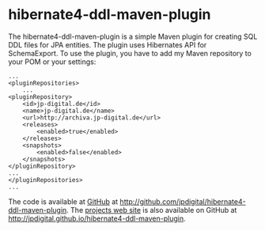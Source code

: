 hibernate4-ddl-maven-plugin
===========================

The hibernate4-ddl-maven-plugin is a simple Maven plugin for creating SQL DDL
files for JPA entities. The plugin uses Hibernates API for SchemaExport. To use the plugin, you have 
to add my Maven repository to your POM or your settings:

    ...
    <pluginRepositories>
    	...
	<pluginRepository>
	    <id>jp-digital.de</id>
	    <name>jp-digital.de</name>
	    <url>http://archiva.jp-digital.de</url>
	    <releases>
	    	<enabled>true</enabled>		
	    </releases>
	    <snapshots>
	    	<enabled>false</enabled>
	    </snapshots>
	</pluginRepository>
	...
    </pluginRepositories>
    ...

The code is available at [GitHub](http://github.com/jpdigital/hibernate4-ddl-maven-plugin) at 
<http://github.com/jpdigital/hibernate4-ddl-maven-plugin>. The 
[projects web site](http://jpdigital.github.com/hibernate4-maven-plugin) is also available on GitHub 
at <http://jpdigital.github.io/hibernate4-ddl-maven-plugin>.





